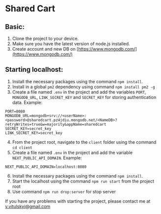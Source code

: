 # Shared Cart

## Basic:


1. Clone the project to your device.
2. Make sure you have the latest version of node.js installed.
3. Create account and new DB on [https://www.mongodb.com/](https://www.mongodb.com/)

## Starting localhost:

1. Install the necessary packages using the command `npm install`.
2. Install in a global `pm2` dependency using command `npm install pm2 -g`
3. Create a file named `.env` in the project and add the variables `PORT`, `MONGODB_URL`, `LINK_SECRET_KEY` and `SECRET_KEY` for storing authentication data.
   Example:

```
PORT=8080
MONGODB_URL=mongodb+srv://<userName>:<password>@sharedcart.pz4jdiu.mongodb.net/<NameDB>?retryWrites=true&w=majority&appName=sharedcart
SECRET_KEY=secret_key
LINK_SECRET_KEY=secret_key
```

4. From the project root, navigate to the `client` folder using the command `cd client`
5. Create a file named `.env` in the project and add the variable `NEXT_PUBLIC_API_DOMAIN`.
   Example:

```
NEXT_PUBLIC_API_DOMAIN=localhost:8080
```

6. Install the necessary packages using the command `npm install`.
7. Start the localhost using the command `npm run start` from the project root
8. Use command `npm run drop:server` for stop server

If you have any problems with starting the project, please contact me at v.vitulskyi@gmail.com

